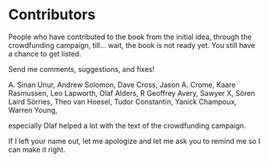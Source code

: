 # Contributors

People who have contributed to the book from the initial idea, through the crowdfunding campaign, till...
wait, the book is not ready yet. You still have a chance to get listed.

Send me comments, suggestions, and fixes!

A\. Sinan Unur,
Andrew Solomon,
Dave Cross,
Jason A. Crome,
Kaare Rasmussen,
Leo Lapworth,
Olaf Alders,
R Geoffrey Avery,
Sawyer X,
Sören Laird Sörries,
Theo van Hoesel,
Tudor Constantin,
Yanick Champoux,
Warren Young,

especially Olaf helped a lot with the text of the crowdfunding campaign.

If I left your name out, let me apologize and let me ask you to remind me so I can make it right.

